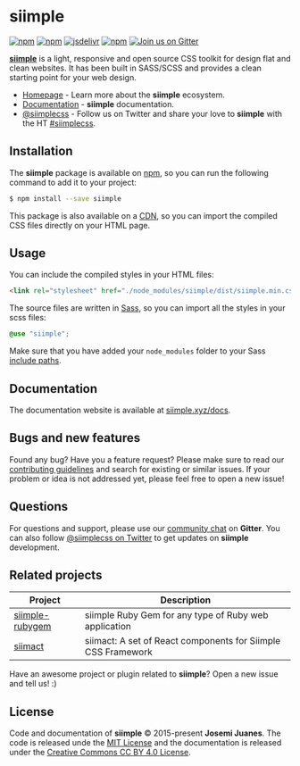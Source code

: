 
# siimple

[![npm](https://img.shields.io/npm/v/siimple.svg?style=flat-square)](https://www.npmjs.com/package/siimple)
[![npm](https://img.shields.io/npm/dt/siimple.svg?style=flat-square)](https://www.npmjs.com/package/siimple)
[![jsdelivr](https://data.jsdelivr.com/v1/package/npm/siimple/badge)](https://www.jsdelivr.com/package/npm/siimple)
[![npm](https://img.shields.io/npm/l/siimple.svg?style=flat-square)](https://github.com/siimple/siimple)
[![Join us on Gitter](https://img.shields.io/badge/chat-on_gitter-4EB897.svg?style=flat-square)](https://gitter.im/siimple/siimple)

[**siimple**](https://www.siimple.xyz) is a light, responsive and open source CSS toolkit for design flat and clean websites. 
It has been built in SASS/SCSS and provides a clean starting point for your web design.

- [Homepage](https://www.siimple.xyz) - Learn more about the **siimple** ecosystem.
- [Documentation](https://www.siimple.xyz/docs) - **siimple** documentation.
- [@siimplecss](https://twitter.com/siimplecss) - Follow us on Twitter and share your love to **siimple** with the HT [#siimplecss](https://twitter.com/search?q=%23siimplecss&src=typd).


## Installation

The **siimple** package is available on [npm](https://npmjs.com/package/siimple), so you can run the following command to add it to your project: 

```bash
$ npm install --save siimple
``` 

This package is also available on a [CDN](https://www.jsdelivr.com/package/npm/siimple), so you can import the compiled CSS files directly on your HTML page. 


## Usage

You can include the compiled styles in your HTML files: 

```html
<link rel="stylesheet" href="./node_modules/siimple/dist/siimple.min.css">
```

The source files are written in [Sass](http://sass-lang.com/), so you can import all the styles in your scss files: 

```scss
@use "siimple";
```

Make sure that you have added your `node_modules` folder to your Sass [include paths](https://github.com/sass/node-sass#includepaths).


## Documentation 

The documentation website is available at [siimple.xyz/docs](https://www.siimple.xyz/docs). 


## Bugs and new features

Found any bug? Have you a feature request? Please make sure to read our [contributing guidelines](https://github.com/siimple/siimple/blob/develop/CONTRIBUTING.md) and search for existing or similar issues. 
If your problem or idea is not addressed yet, please feel free to open a new issue!


## Questions 

For questions and support, please use our [community chat](http://chat.siimple.xyz) on **Gitter**. 
You can also follow [@siimplecss on Twitter](https://twitter.com/siimplecss) to get updates on **siimple** development.


## Related projects

| Project | Description |
|---------|-------------|
| [siimple-rubygem](https://github.com/BerkhanBerkdemir/siimple-rubygem) | siimple Ruby Gem for any type of Ruby web application |
| [siimact](https://github.com/mirgj/siimact) | siimact: A set of React components for Siimple CSS Framework |

Have an awesome project or plugin related to **siimple**? Open a new issue and tell us! :)


## License

Code and documentation of **siimple** &copy; 2015-present **Josemi Juanes**. 
The code is released unde the [MIT License](LICENSE) and the documentation is released under the [Creative Commons CC BY 4.0 License](https://creativecommons.org/licenses/by/4.0/).

